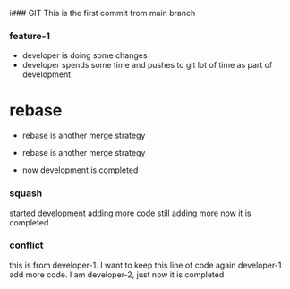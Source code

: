 i### GIT
This is the first commit from main branch

### feature-1
* developer is doing some changes
* developer spends some time and pushes to git lot of time as part of development.

# rebase

* rebase is another merge strategy

* rebase is another merge strategy
* now development is completed
### squash
started development
adding more code
still adding more
now it is completed
### conflict
this is from developer-1. I want to keep this line of code
again developer-1 add more code.
I am developer-2, just now it is completed 
